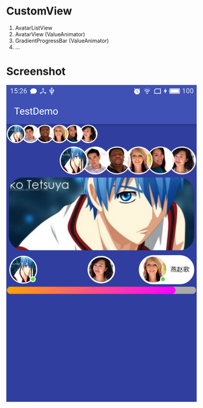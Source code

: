 # CustomView

1. AvatarListView
2. AvatarView (ValueAnimator)
3. GradientProgressBar (ValueAnimator)
4. ...

# Screenshot

![screenshot1](https://github.com/JieLess/CustomView/blob/master/gif/demo.png)

